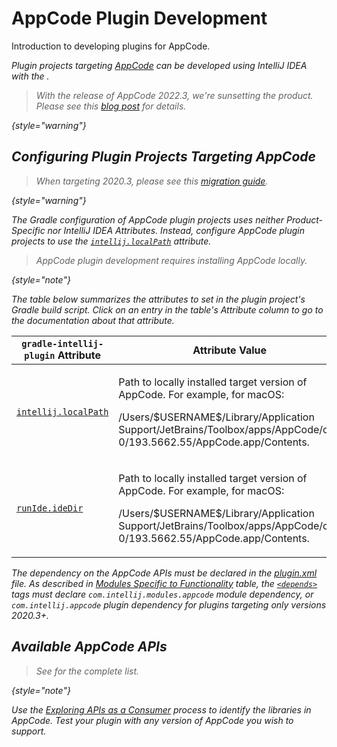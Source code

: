 <!-- Copyright 2000-2024 JetBrains s.r.o. and contributors. Use of this source code is governed by the Apache 2.0 license. -->

# AppCode Plugin Development

<primary-label ref="Deprecated"/>

<link-summary>Introduction to developing plugins for AppCode.</link-summary>

<var name="productID" value="objc"/>
<var name="marketplaceProductID" value="appcode"/>
<include from="snippets.md" element-id="jetbrainsIDE_TLDR"/>

Plugin projects targeting [AppCode](https://www.jetbrains.com/objc/) can be developed using IntelliJ IDEA with the [](tools_gradle_intellij_plugin.md).

<snippet id="appCodeSunset">

> With the release of AppCode 2022.3, we're sunsetting the product.
> Please see this [blog post](https://blog.jetbrains.com/appcode/2022/12/appcode-2022-3-release-and-end-of-sales-and-support/) for details.
>
{style="warning"}

</snippet>

## Configuring Plugin Projects Targeting AppCode

> When targeting 2020.3, please see this [migration guide](https://blog.jetbrains.com/clion/2020/12/migration-guide-for-plugins-2020-3/).
>
{style="warning"}

The Gradle configuration of AppCode plugin projects uses neither Product-Specific nor IntelliJ IDEA Attributes.
Instead, configure AppCode plugin projects to use the [`intellij.localPath`](tools_gradle_intellij_plugin.md#intellij-extension-localpath) attribute.

> AppCode plugin development requires installing AppCode locally.
>
{style="note"}

The table below summarizes the [](tools_gradle_intellij_plugin.md) attributes to set in the plugin project's Gradle build script.
Click on an entry in the table's *Attribute* column to go to the documentation about that attribute.

| `gradle-intellij-plugin` Attribute                                                   | Attribute Value                                                                                                                                                                                                              |
|--------------------------------------------------------------------------------------|------------------------------------------------------------------------------------------------------------------------------------------------------------------------------------------------------------------------------|
| [`intellij.localPath`](tools_gradle_intellij_plugin.md#intellij-extension-localpath) | <p>Path to locally installed target version of AppCode. For example, for macOS:</p><p><path>/Users/\$USERNAME\$/Library/Application Support/JetBrains/Toolbox/apps/AppCode/ch-0/193.5662.55/AppCode.app/Contents</path>.</p> |
| [`runIde.ideDir`](tools_gradle_intellij_plugin.md#tasks-runide-idedir)               | <p>Path to locally installed target version of AppCode. For example, for macOS:</p><p><path>/Users/\$USERNAME\$/Library/Application Support/JetBrains/Toolbox/apps/AppCode/ch-0/193.5662.55/AppCode.app/Contents</path>.</p> |

The dependency on the AppCode APIs must be declared in the <path>[plugin.xml](plugin_configuration_file.md)</path> file.
As described in [Modules Specific to Functionality](plugin_compatibility.md#modules-specific-to-functionality) table, the [`<depends>`](plugin_configuration_file.md#idea-plugin__depends) tags must declare `com.intellij.modules.appcode` module dependency, or `com.intellij.appcode` plugin dependency for plugins targeting only versions 2020.3+.

## Available AppCode APIs

> See [](appcode_extension_point_list.md) for the complete list.
>
{style="note"}

Use the [Exploring APIs as a Consumer](plugin_compatibility.md#exploring-apis-as-a-consumer) process to identify the libraries in AppCode.
Test your plugin with any version of AppCode you wish to support.
